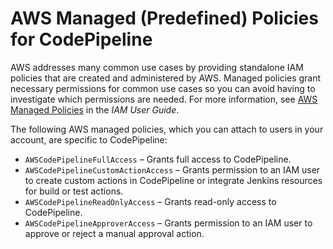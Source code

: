 # AWS Managed \(Predefined\) Policies for CodePipeline<a name="managed-policies"></a>

AWS addresses many common use cases by providing standalone IAM policies that are created and administered by AWS\. Managed policies grant necessary permissions for common use cases so you can avoid having to investigate which permissions are needed\. For more information, see [AWS Managed Policies](https://docs.aws.amazon.com/IAM/latest/UserGuide/access_policies_managed-vs-inline.html#aws-managed-policies) in the *IAM User Guide*\.

The following AWS managed policies, which you can attach to users in your account, are specific to CodePipeline:
+ `AWSCodePipelineFullAccess` – Grants full access to CodePipeline\.
+ `AWSCodePipelineCustomActionAccess` – Grants permission to an IAM user to create custom actions in CodePipeline or integrate Jenkins resources for build or test actions\.
+ `AWSCodePipelineReadOnlyAccess` – Grants read\-only access to CodePipeline\.
+ `AWSCodePipelineApproverAccess` – Grants permission to an IAM user to approve or reject a manual approval action\.